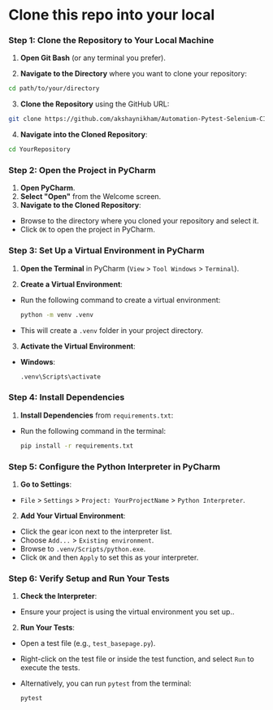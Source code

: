 # Clone this repo into your local

### Step 1: Clone the Repository to Your Local Machine

1. **Open Git Bash** (or any terminal you prefer).
  
2. **Navigate to the Directory** where you want to clone your repository:
  
  ```bash
  cd path/to/your/directory
  ```
  
3. **Clone the Repository** using the GitHub URL:
  
  ```bash
  git clone https://github.com/akshaynikham/Automation-Pytest-Selenium-CICD.git
  ```
  
4. **Navigate into the Cloned Repository**:
  
  ```bash
  cd YourRepository
  ```
  

### Step 2: Open the Project in PyCharm

1. **Open PyCharm**.
2. **Select "Open"** from the Welcome screen.
3. **Navigate to the Cloned Repository**:
  - Browse to the directory where you cloned your repository and select it.
  - Click `OK` to open the project in PyCharm.

### Step 3: Set Up a Virtual Environment in PyCharm

1. **Open the Terminal** in PyCharm (`View` > `Tool Windows` > `Terminal`).
  
2. **Create a Virtual Environment**:
  
  - Run the following command to create a virtual environment:
    
    ```bash
    python -m venv .venv
    ```
    
  - This will create a `.venv` folder in your project directory.
3. **Activate the Virtual Environment**:
  
  - **Windows**:
    
    ```bash
    .venv\Scripts\activate
    ```
    

### Step 4: Install Dependencies

1. **Install Dependencies** from `requirements.txt`:
  
  - Run the following command in the terminal:
    
    ```bash
    pip install -r requirements.txt
    ```
    

### Step 5: Configure the Python Interpreter in PyCharm

1. **Go to Settings**:
  
  - `File` > `Settings` > `Project: YourProjectName` > `Python Interpreter`.
2. **Add Your Virtual Environment**:
  
  - Click the gear icon next to the interpreter list.
  - Choose `Add...` > `Existing environment`.
  - Browse to `.venv/Scripts/python.exe`.
  - Click `OK` and then `Apply` to set this as your interpreter.

### Step 6: Verify Setup and Run Your Tests

1. **Check the Interpreter**:
  
  - Ensure your project is using the virtual environment you set up..
2. **Run Your Tests**:
  
  - Open a test file (e.g., `test_basepage.py`).
  - Right-click on the test file or inside the test function, and select `Run` to execute the tests.
  - Alternatively, you can run `pytest` from the terminal:
    
    ```bash
    pytest
    ```